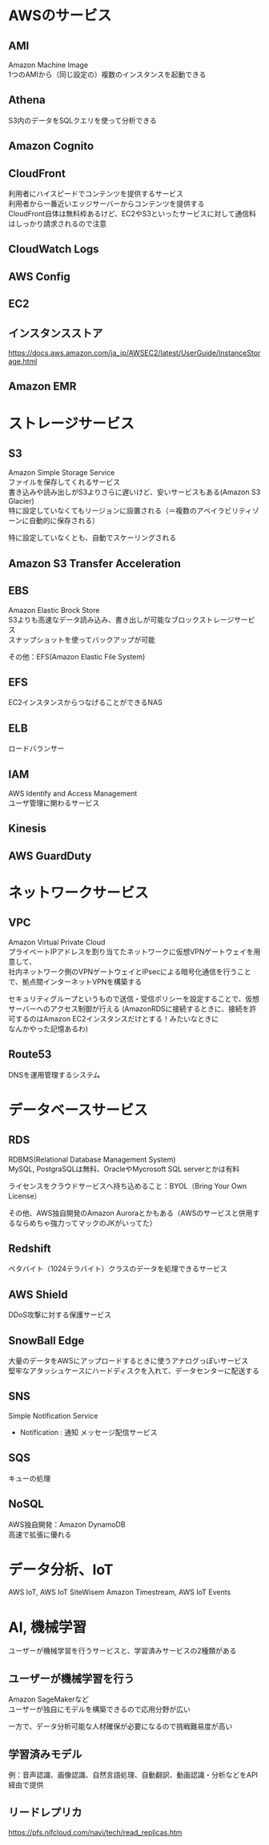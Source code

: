# AWSのサービス




## AMI
Amazon Machine Image  
1つのAMIから（同じ設定の）複数のインスタンスを起動できる

## Athena
S3内のデータをSQLクエリを使って分析できる

## Amazon Cognito

## CloudFront
利用者にハイスピードでコンテンツを提供するサービス  
利用者から一番近いエッジサーバーからコンテンツを提供する  
CloudFront自体は無料枠あるけど、EC2やS3といったサービスに対して通信料はしっかり請求されるので注意

## CloudWatch Logs 

## AWS Config




## EC2

## インスタンスストア
https://docs.aws.amazon.com/ja_jp/AWSEC2/latest/UserGuide/InstanceStorage.html

## Amazon EMR


# ストレージサービス

## S3
Amazon Simple Storage Service  
ファイルを保存してくれるサービス  
書き込みや読み出しがS3よりさらに遅いけど、安いサービスもある(Amazon S3 Glacier)  
特に設定していなくてもリージョンに設置される（＝複数のアベイラビリティゾーンに自動的に保存される）

特に設定していなくとも、自動でスケーリングされる

## Amazon S3 Transfer Acceleration 


## EBS
Amazon Elastic Brock Store  
S3よりも高速なデータ読み込み、書き出しが可能なブロックストレージサービス  
スナップショットを使ってバックアップが可能


その他：EFS(Amazon Elastic File System)

## EFS
EC2インスタンスからつなげることができるNAS

## ELB
ロードバランサー

## IAM
AWS Identify and Access Management  
ユーザ管理に関わるサービス


##  Kinesis


##  AWS GuardDuty

# ネットワークサービス

## VPC
Amazon Virtual Private Cloud  
プライベートIPアドレスを割り当てたネットワークに仮想VPNゲートウェイを用意して、  
社内ネットワーク側のVPNゲートウェイとIPsecによる暗号化通信を行うことで、拠点間インターネットVPNを構築する

セキュリティグループというもので送信・受信ポリシーを設定することで、仮想サーバーへのアクセス制御が行える
(AmazonRDSに接続するときに、接続を許可するのはAmazon EC2インスタンスだけとする！みたいなときに  
なんかやった記憶あるわ)

## Route53
DNSを運用管理するシステム

# データベースサービス

## RDS
RDBMS(Relational Database Management System)  
MySQL, PostgraSQLは無料、OracleやMycrosoft SQL serverとかは有料  

ライセンスをクラウドサービスへ持ち込めること：BYOL（Bring Your Own License）  

その他、AWS独自開発のAmazon Auroraとかもある（AWSのサービスと併用するならめちゃ強力ってマックのJKがいってた）  

## Redshift
ペタバイト（1024テラバイト）クラスのデータを処理できるサービス  

## AWS Shield
DDoS攻撃に対する保護サービス

## SnowBall Edge
大量のデータをAWSにアップロードするときに使うアナログっぽいサービス  
堅牢なアタッシュケースにハードディスクを入れて、データセンターに配送する  

## SNS
Simple Notification Service
* Notification : 通知
メッセージ配信サービス

## SQS
キューの処理

## NoSQL
AWS独自開発：Amazon DynamoDB  
高速で拡張に優れる

# データ分析、IoT

AWS IoT, AWS IoT SiteWisem Amazon Timestream, AWS IoT Events  

# AI, 機械学習

ユーザーが機械学習を行うサービスと、学習済みサービスの2種類がある

## ユーザーが機械学習を行う

Amazon SageMakerなど  
ユーザーが独自にモデルを構築できるので応用分野が広い  

一方で、データ分析可能な人材確保が必要になるので挑戦難易度が高い

## 学習済みモデル
例：音声認識、画像認識、自然言語処理、自動翻訳、動画認識・分析などをAPI経由で提供  

## リードレプリカ
https://pfs.nifcloud.com/navi/tech/read_replicas.htm
